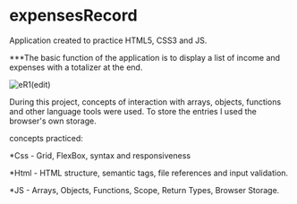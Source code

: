 # expensesRecord

Application created to practice HTML5, CSS3 and JS.

***The basic function of the application is to display a list of income and expenses with a totalizer at the end.

 

![eR1(edit)](https://user-images.githubusercontent.com/59852529/162998762-28003a71-1d4a-4d62-9527-fd3f30fa2e6a.jpg)


During this project, concepts of interaction with arrays, objects, functions and other language tools were used. To store the entries
I used the browser's own storage.

concepts practiced:

*Css - Grid, FlexBox, syntax and responsiveness

*Html - HTML structure, semantic tags, file references and input validation.

*JS - Arrays, Objects, Functions, Scope, Return Types, Browser Storage.
